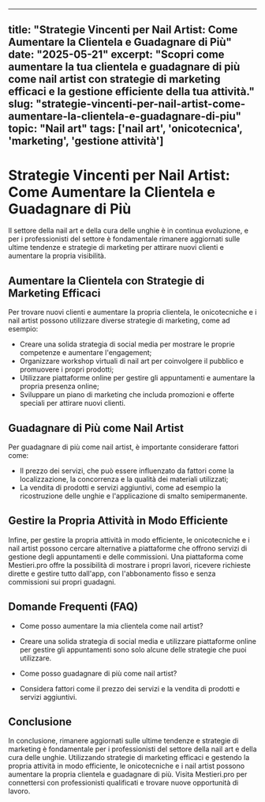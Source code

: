 
---
title: "Strategie Vincenti per Nail Artist: Come Aumentare la Clientela e Guadagnare di Più"
date: "2025-05-21"
excerpt: "Scopri come aumentare la tua clientela e guadagnare di più come nail artist con strategie di marketing efficaci e la gestione efficiente della tua attività."
slug: "strategie-vincenti-per-nail-artist-come-aumentare-la-clientela-e-guadagnare-di-piu"
topic: "Nail art"
tags: ['nail art', 'onicotecnica', 'marketing', 'gestione attività']
---

# Strategie Vincenti per Nail Artist: Come Aumentare la Clientela e Guadagnare di Più

Il settore della nail art e della cura delle unghie è in continua evoluzione, e per i professionisti del settore è fondamentale rimanere aggiornati sulle ultime tendenze e strategie di marketing per attirare nuovi clienti e aumentare la propria visibilità.

## Aumentare la Clientela con Strategie di Marketing Efficaci

Per trovare nuovi clienti e aumentare la propria clientela, le onicotecniche e i nail artist possono utilizzare diverse strategie di marketing, come ad esempio:

* Creare una solida strategia di social media per mostrare le proprie competenze e aumentare l'engagement;
* Organizzare workshop virtuali di nail art per coinvolgere il pubblico e promuovere i propri prodotti;
* Utilizzare piattaforme online per gestire gli appuntamenti e aumentare la propria presenza online;
* Sviluppare un piano di marketing che includa promozioni e offerte speciali per attirare nuovi clienti.

## Guadagnare di Più come Nail Artist

Per guadagnare di più come nail artist, è importante considerare fattori come:

* Il prezzo dei servizi, che può essere influenzato da fattori come la localizzazione, la concorrenza e la qualità dei materiali utilizzati;
* La vendita di prodotti e servizi aggiuntivi, come ad esempio la ricostruzione delle unghie e l'applicazione di smalto semipermanente.

## Gestire la Propria Attività in Modo Efficiente

Infine, per gestire la propria attività in modo efficiente, le onicotecniche e i nail artist possono cercare alternative a piattaforme che offrono servizi di gestione degli appuntamenti e delle commissioni. Una piattaforma come Mestieri.pro offre la possibilità di mostrare i propri lavori, ricevere richieste dirette e gestire tutto dall'app, con l'abbonamento fisso e senza commissioni sui propri guadagni.

## Domande Frequenti (FAQ)

* Come posso aumentare la mia clientela come nail artist?
 + Creare una solida strategia di social media e utilizzare piattaforme online per gestire gli appuntamenti sono solo alcune delle strategie che puoi utilizzare.
* Come posso guadagnare di più come nail artist?
 + Considera fattori come il prezzo dei servizi e la vendita di prodotti e servizi aggiuntivi.

## Conclusione

In conclusione, rimanere aggiornati sulle ultime tendenze e strategie di marketing è fondamentale per i professionisti del settore della nail art e della cura delle unghie. Utilizzando strategie di marketing efficaci e gestendo la propria attività in modo efficiente, le onicotecniche e i nail artist possono aumentare la propria clientela e guadagnare di più. Visita Mestieri.pro per connettersi con professionisti qualificati e trovare nuove opportunità di lavoro.
